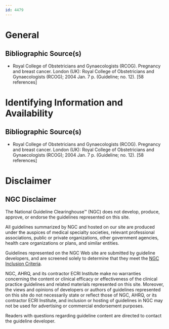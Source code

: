 ```yaml
---
id: 4479
---
```


# General

## Bibliographic Source(s)

- Royal College of Obstetricians and Gynaecologists (RCOG). Pregnancy and breast cancer. London (UK): Royal College of Obstetricians and Gynaecologists (RCOG); 2004 Jan. 7 p. (Guideline; no. 12). [58 references]

# Identifying Information and Availability

## Bibliographic Source(s)

- Royal College of Obstetricians and Gynaecologists (RCOG). Pregnancy and breast cancer. London (UK): Royal College of Obstetricians and Gynaecologists (RCOG); 2004 Jan. 7 p. (Guideline; no. 12). [58 references]

# Disclaimer

## NGC Disclaimer

The National Guideline Clearinghouse™ (NGC) does not develop, produce, approve, or endorse the guidelines represented on this site.

All guidelines summarized by NGC and hosted on our site are produced under the auspices of medical specialty societies, relevant professional associations, public or private organizations, other government agencies, health care organizations or plans, and similar entities.

Guidelines represented on the NGC Web site are submitted by guideline developers, and are screened solely to determine that they meet the [NGC Inclusion Criteria](/help-and-about/summaries/inclusion-criteria).

NGC, AHRQ, and its contractor ECRI Institute make no warranties concerning the content or clinical efficacy or effectiveness of the clinical practice guidelines and related materials represented on this site. Moreover, the views and opinions of developers or authors of guidelines represented on this site do not necessarily state or reflect those of NGC, AHRQ, or its contractor ECRI Institute, and inclusion or hosting of guidelines in NGC may not be used for advertising or commercial endorsement purposes.

Readers with questions regarding guideline content are directed to contact the guideline developer.

